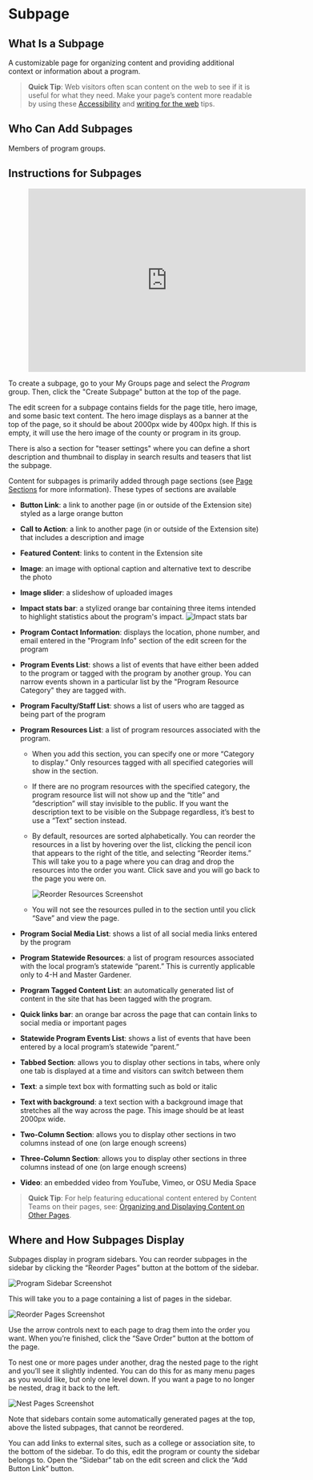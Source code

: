 # Subpage

## What Is a Subpage

A customizable page for organizing content and providing additional context or information about a program.

> **Quick Tip**: Web visitors often scan content on the web to see if it is useful for what they need. Make your page’s content more readable by using these [Accessibility](../content-requirements.md#accessibility) and [writing for the web](../content-requirements.md#writing-for-the-web) tips.

## Who Can Add Subpages

Members of program groups.

## Instructions for Subpages

<figure class="video_container">
  <iframe id="kaltura_player" src="https://cdnapisec.kaltura.com/p/391241/sp/39124100/embedIframeJs/uiconf_id/22119142/partner_id/391241?iframeembed=true&playerId=kaltura_player&entry_id=0_gqibbuq0&flashvars[localizationCode]=en&amp;flashvars[leadWithHTML5]=true&amp;flashvars[sideBarContainer.plugin]=true&amp;flashvars[sideBarContainer.position]=left&amp;flashvars[sideBarContainer.clickToClose]=true&amp;flashvars[chapters.plugin]=true&amp;flashvars[chapters.layout]=vertical&amp;flashvars[chapters.thumbnailRotator]=false&amp;flashvars[streamSelector.plugin]=true&amp;flashvars[EmbedPlayer.SpinnerTarget]=videoHolder&amp;flashvars[dualScreen.plugin]=true&amp;&wid=0_7l0j1tox" width="554" height="366" allowfullscreen webkitallowfullscreen mozAllowFullScreen allow="fullscreen*; encrypted-media*" frameborder="0" title="Kaltura Player"></iframe>
</figure>

To create a subpage, go to your My Groups page and select the *Program* group. Then, click the "Create Subpage" button at the top of the page.

The edit screen for a subpage contains fields for the page title, hero image, and some basic text content. The hero image displays as a banner at the top of the page, so it should be about 2000px wide by 400px high. If this is empty, it will use the hero image of the county or program in its group.

There is also a section for "teaser settings" where you can define a short description and thumbnail to display in search results and teasers that list the subpage.

Content for subpages is primarily added through page sections (see [Page Sections](../using-site.md#page-sections) for more information). These types of sections are available

  - **Button Link**: a link to another page (in or outside of the Extension site) styled as a large orange button
  - **Call to Action**: a link to another page (in or outside of the Extension site) that includes a description and image
  - **Featured Content**: links to content in the Extension site
  - **Image**: an image with optional caption and alternative text to describe the photo
  - **Image slider**: a slideshow of uploaded images
  - **Impact stats bar**: a stylized orange bar containing three items intended to highlight statistics about the program's impact.
    ![Impact stats bar](../images/impact-stats-bar.png)
  - **Program Contact Information**: displays the location, phone number, and email entered in the "Program Info" section of the edit screen for the program
  - **Program Events List**: shows a list of events that have either been added to the program or tagged with the program by another group. You can narrow events shown in a particular list by the "Program Resource Category" they are tagged with.
  - **Program Faculty/Staff List**: shows a list of users who are tagged as being part of the program
  - **Program Resources List**: a list of program resources associated with the program.
    - When you add this section, you can specify one or more “Category to display.” Only resources tagged with all specified categories will show in the section.
    - If there are no program resources with the specified category, the program resource list will not show up and the “title” and “description” will stay invisible to the public. If you want the description text to be visible on the Subpage regardless, it’s best to use a “Text” section instead.
    - By default, resources are sorted alphabetically. You can reorder the resources in a list by hovering over the list, clicking the pencil icon that appears to the right of the title, and selecting “Reorder items.” This will take you to a page where you can drag and drop the resources into the order you want. Click save and you will go back to the page you were on.

      ![Reorder Resources Screenshot](../images/reorder-resources.png)

    - You will not see the resources pulled in to the section until you click “Save” and view the page.

  - **Program Social Media List**: shows a list of all social media links entered by the program
  - **Program Statewide Resources**: a list of program resources associated with the local program’s statewide “parent.” This is currently applicable only to 4-H and Master Gardener.
  - **Program Tagged Content List**: an automatically generated list of content in the site that has been tagged with the program.
  - **Quick links bar**: an orange bar across the page that can contain links to social media or important pages
  - **Statewide Program Events List**: shows a list of events that have been entered by a local program’s statewide “parent.”
  - **Tabbed Section**: allows you to display other sections in tabs, where only one tab is displayed at a time and visitors can switch between them
  - **Text**: a simple text box with formatting such as bold or italic
  - **Text with background**: a text section with a background image that stretches all the way across the page. This image should be at least 2000px wide.
  - **Two-Column Section**: allows you to display other sections in two columns instead of one (on large enough screens)
  - **Three-Column Section**: allows you to display other sections in three columns instead of one (on large enough screens)
  - **Video**: an embedded video from YouTube, Vimeo, or OSU Media Space

> **Quick Tip**: For help featuring educational content entered by Content Teams on their pages, see: [Organizing and Displaying Content on Other Pages](../managing-content.md#displaying-and-organizing-content-on-other-pages).

## Where and How Subpages Display

Subpages display in program sidebars. You can reorder subpages in the sidebar by clicking the “Reorder Pages” button at the bottom of the sidebar.

![Program Sidebar Screenshot](../images/program-sidebar.png)

This will take you to a page containing a list of pages in the sidebar.

![Reorder Pages Screenshot](../images/reorder-pages.png)

Use the arrow controls next to each page to drag them into the order you want. When you’re finished, click the “Save Order” button at the bottom of the page.

To nest one or more pages under another, drag the nested page to the right and you’ll see it slightly indented. You can do this for as many menu pages as you would like, but only one level down. If you want a page to no longer be nested, drag it back to the left.

![Nest Pages Screenshot](../images/nest-pages.png)

Note that sidebars contain some automatically generated pages at the top, above the listed subpages, that cannot be reordered.

You can add links to external sites, such as a college or association site, to the bottom of the sidebar. To do this, edit the program or county the sidebar belongs to. Open the “Sidebar” tab on the edit screen and click the “Add Button Link” button.
